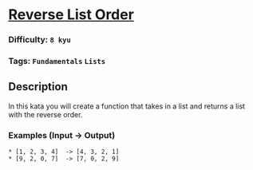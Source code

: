 # [Reverse List Order](https://www.codewars.com/kata/53da6d8d112bd1a0dc00008b)

### Difficulty: `8 kyu`

### Tags: `Fundamentals` `Lists`

## Description

In this kata you will create a function that takes in a list and returns a list with the reverse order.

### Examples (Input -> Output)

```
* [1, 2, 3, 4]  -> [4, 3, 2, 1]
* [9, 2, 0, 7]  -> [7, 0, 2, 9]
```
